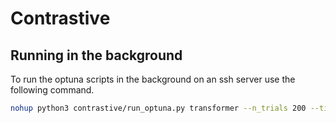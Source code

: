 # Contrastive

## Running in the background

To run the optuna scripts in the background on an ssh server use the following command.

```bash
nohup python3 contrastive/run_optuna.py transformer --n_trials 200 --timeout 36000 > output.log 2>&1 &
```